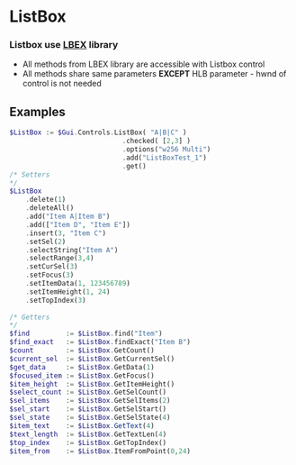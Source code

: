  # ListBox  ### Listbox use [LBEX](https://github.com/AHK-just-me/LBEX) library  * All methods from LBEX library are accessible with Listbox control  * All methods share same parameters __EXCEPT__ HLB parameter - hwnd of control is not needed  ## Examples  
``` php
$ListBox := $Gui.Controls.ListBox( "A|B|C" )							.checked( [2,3] )							.options("w256 Multi")							.add("ListBoxTest_1")							.get()/* Setters*/$ListBox	.delete(1)	.deleteAll()		.add("Item A|Item B")	.add(["Item D", "Item E"])	.insert(3, "Item C")	.setSel(2)	.selectString("Item A")	.selectRange(3,4)	.setCurSel(3)	.setFocus(3)	.setItemData(1, 123456789)	.setItemHeight(1, 24)	.setTopIndex(3)	/* Getters*/$find         := $ListBox.find("Item")$find_exact   := $ListBox.findExact("Item B")$count        := $ListBox.GetCount()$current_sel  := $ListBox.GetCurrentSel()$get_data     := $ListBox.GetData(1)$focused_item := $ListBox.GetFocus()$item_height  := $ListBox.GetItemHeight()$select_count := $ListBox.GetSelCount()$sel_items    := $ListBox.GetSelItems(2)$sel_start    := $ListBox.GetSelStart()$sel_state    := $ListBox.GetSelState(4)$item_text    := $ListBox.GetText(4)$text_length  := $ListBox.GetTextLen(4)$top_index    := $ListBox.GetTopIndex()$item_from    := $ListBox.ItemFromPoint(0,24)








  
```    